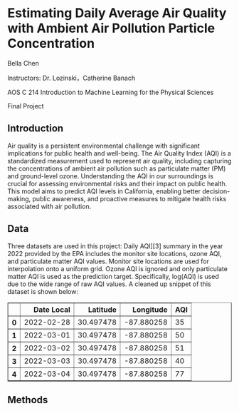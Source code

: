 # Estimating Daily Average Air Quality with Ambient Air Pollution Particle Concentration
Bella Chen 

Instructors: Dr. Lozinski，Catherine Banach

AOS C 214 Introduction to Machine Learning for the Physical Sciences 

Final Project

## Introduction 
Air quality is a persistent environmental challenge with significant implications for public health and well-being. The Air Quality Index (AQI) is a standardized measurement used to represent air quality, including capturing the concentrations of ambient air pollution such as particulate matter (PM) and ground-level ozone. Understanding the AQI in our surroundings is crucial for assessing environmental risks and their impact on public health. This model aims to predict AQI levels in California, enabling better decision-making, public awareness, and proactive measures to mitigate health risks associated with air pollution.

## Data
Three datasets are used in this project:  Daily AQI][3] summary in the year 2022 provided by the EPA includes the monitor site locations, ozone AQI, and particulate matter AQI values. Monitor site locations are used for interpolation onto a uniform grid. Ozone AQI is ignored and only particulate matter AQI is used as the prediction target. Specifically, log(AQI) is used due to the wide range of raw AQI values. A cleaned up snippet of this dataset is shown below:   

<table border="1" class="dataframe">
  <thead>
    <tr style="text-align: right;">
      <th></th>
      <th>Date Local</th>
      <th>Latitude</th>
      <th>Longitude</th>
      <th>AQI</th>
    </tr>
  </thead>
  <tbody>
    <tr>
      <th>0</th>
      <td>2022-02-28</td>
      <td>30.497478</td>
      <td>-87.880258</td>
      <td>35</td>
    </tr>
    <tr>
      <th>1</th>
      <td>2022-03-01</td>
      <td>30.497478</td>
      <td>-87.880258</td>
      <td>50</td>
    </tr>
    <tr>
      <th>2</th>
      <td>2022-03-02</td>
      <td>30.497478</td>
      <td>-87.880258</td>
      <td>51</td>
    </tr>
    <tr>
      <th>3</th>
      <td>2022-03-03</td>
      <td>30.497478</td>
      <td>-87.880258</td>
      <td>40</td>
    </tr>
    <tr>
      <th>4</th>
      <td>2022-03-04</td>
      <td>30.497478</td>
      <td>-87.880258</td>
      <td>77</td>
    </tr>
  </tbody>
</table>  

## Methods 

